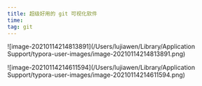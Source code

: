 ```yaml
---
title: 超级好用的 git 可视化软件
time:
tag: git
---
```










![image-20210114214813891](/Users/lujiawen/Library/Application Support/typora-user-images/image-20210114214813891.png)

![image-20210114214611594](/Users/lujiawen/Library/Application Support/typora-user-images/image-20210114214611594.png)
